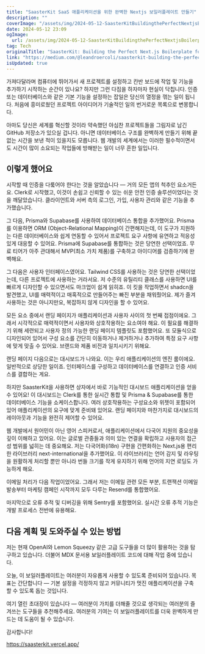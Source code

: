 ```yaml
---
title: "SaasterKit SaaS 애플리케이션을 위한 완벽한 Nextjs 보일러플레이트 만들기"
description: ""
coverImage: "/assets/img/2024-05-12-SaasterKitBuildingthePerfectNextjsBoilerplateforSaaSapplications_0.png"
date: 2024-05-12 23:09
ogImage: 
  url: /assets/img/2024-05-12-SaasterKitBuildingthePerfectNextjsBoilerplateforSaaSapplications_0.png
tag: Tech
originalTitle: "SaasterKit: Building the Perfect Next.js Boilerplate for SaaS applications"
link: "https://medium.com/@leandroercoli/saasterkit-building-the-perfect-next-js-boilerplate-for-saas-applications-a521d2c4827b"
isUpdated: true
---
```





가져다달라며 컴퓨터에 뛰어가서 새 프로젝트를 설정하고 칸반 보드에 작업 및 기능을 추가하기 시작하는 순간이 있나요? 하지만 그런 다짐을 하자마자 현실이 닥칩니다. 인증 또는 데이터베이스와 같은 기본 기능을 설정하는 잡일은 당신의 열정을 꺾는 일이 됩니다. 처음에 흥미로웠던 프로젝트 아이디어가 기술적인 일의 번거로운 목록으로 변몽합니다.

아마도 당신은 세계를 혁신할 것이라 약속했던 야심찬 프로젝트들을 그림자로 남긴 GitHub 저장소가 있으실 겁니다. 아니면 데이터베이스 구조를 완벽하게 만들기 위해 끝없는 시간을 보낸 적이 있을지도 모릅니다. 웹 개발의 세계에서는 이러한 필수적이면서도 시간이 많이 소요되는 작업들에 방해받는 일이 너무 흔한 일입니다.

## 이렇게 했어요

시작할 때 인증을 다뤀어야 한다는 것을 알았습니다 — 거의 모든 앱의 척추인 요소거든요. Clerk로 시작했고, 이것이 손쉽고 신뢰할 수 있는 쉬운 안전 인증 솔루션이었다는 것을 깨달았습니다. 클라이언트와 서버 측의 로그인, 가입, 사용자 관리와 같은 기능을 추가했습니다.



그 다음, Prisma와 Supabase를 사용하여 데이터베이스 통합을 추가했어요. Prisma를 이용하면 ORM (Object-Relational Mapping)이 간편해지는데, 이 도구가 지원하는 다른 데이터베이스와 쉽게 연동할 수 있어서 프로젝트 요구 사항에 유연하고 적응성 있게 대응할 수 있어요. Prisma에 Supabase를 통합하는 것은 당연한 선택이었죠. 무료 티어가 아주 관대해서 MVP(최소 가치 제품)를 구축하고 아이디어를 검증하기에 완벽해요.

그 다음은 사용자 인터페이스였어요. Tailwind CSS를 사용하는 것은 당연한 선택이었는데, 다른 프로젝트에 사용하는 거라서요. 저 수준의 유틸리티 클래스를 사용하면 UI를 빠르게 디자인할 수 있으면서도 마크업이 쉽게 읽히죠. 이 킷을 작업하면서 shadcn을 발견했고, UI를 매력적이고 매혹적으로 만들어주는 빠진 부분을 채워줬어요. 제가 즐겨 사용하는 것은 아니지만요, 복잡하지 않게 디자인을 할 수 있어요.

모든 요소 중에서 랜딩 페이지가 애플리케이션과 사용자 사이의 첫 번째 접점이에요. 그래서 시각적으로 매력적이면서 사용자와 상호작용하는 요소여야 해요. 이 필요를 해결하기 위해 세련되고 사용자 정의 가능한 랜딩 페이지 템플릿도 포함했어요. 또 모듈식으로 디자인되어 있어서 구성 요소를 간단히 이동하거나 제거하거나 추가하여 특정 요구 사항에 맞게 맞출 수 있어요. 브랜드와 제품 비전과 일치시키기 위해요.

랜딩 페이지 다음으로는 대시보드가 나와요. 이는 우리 애플리케이션의 엔진 룸이에요. 일반적으로 상당한 일이죠. 인터페이스를 구성하고 데이터베이스를 연결하고 인증 서비스를 결합하는 게요.



하지만 SaasterKit을 사용하면 상자에서 바로 기능적인 대시보드 애플리케이션을 얻을 수 있어요! 이 대시보드는 Clerk를 통한 실시간 통합 및 Prisma & Supabase를 통한 데이터베이스 기능을 쇼케이스합니다. 여러 상호작용하는 구성요소와 위젯이 포함되어 있어 애플리케이션의 요구에 맞게 준비돼 있어요. 랜딩 페이지와 마찬가지로 대시보드의 레이아웃과 기능을 완전히 제어할 수 있어요.

웹 개발에서 원어민이 아닌 영어 스피커로서, 애플리케이션에서 다국어 지원의 중요성을 깊이 이해하고 있어요. 이는 글로벌 관중들과 의미 있는 연결을 확립하고 사용자의 접근성 범위를 넓히는 데 중요해요. 저는 다국어화(i18n) 구현을 간편화하는 Next.js용 편리한 라이브러리 next-international을 추가했어요. 이 라이브러리는 언어 감지 및 라우팅을 원활하게 처리할 뿐만 아니라 번들 크기를 작게 유지하기 위해 언어의 지연 로딩도 가능하게 해요.

이메일 처리가 다음 작업이었어요. 그래서 저는 이메일 관련 모든 부분, 트랜잭션 이메일 발송부터 마케팅 캠페인 시작까지 모두 다루는 Resend를 통합했어요.

마지막으로 오류 추적 및 디버깅을 위해 Sentry를 포함했어요. 실시간 오류 추적 기능은 개발 프로세스 전반에 유용해요.



## 다음 계획 및 도와주실 수 있는 방법

저는 현재 OpenAI와 Lemon Squeezy 같은 고급 도구들을 더 많이 활용하는 것을 탐구하고 있습니다. 더불어 MDX 문서용 보일러플레이트 코드에 대해 작업 중에 있습니다.

오늘, 이 보일러플레이트는 여러분이 자유롭게 사용할 수 있도록 준비되어 있습니다. 목표는 간단합니다 — 기본 설정을 걱정하지 않고 커뮤니티가 멋진 애플리케이션을 구축할 수 있도록 돕는 것입니다.

여기 열린 초대장이 있습니다 — 여러분이 가치를 더해줄 것으로 생각되는 여러분의 즐겨쓰는 도구들을 추천해주세요. 여러분의 기여는 이 보일러플레이트를 더욱 완벽하게 만드는 데 도움이 될 수 있습니다.



감사합니다! 

https://saasterkit.vercel.app/